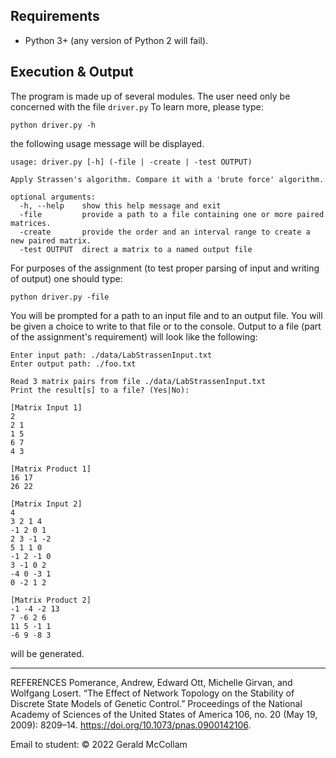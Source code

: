 
## Requirements

  * Python 3+ (any version of Python 2 will fail).

## Execution & Output

The program is made up of several modules. The user need only be concerned with the file `driver.py` To learn more, please type: 

```
python driver.py -h
```

the following usage message will be displayed.

```
usage: driver.py [-h] (-file | -create | -test OUTPUT)

Apply Strassen's algorithm. Compare it with a 'brute force' algorithm.

optional arguments:
  -h, --help    show this help message and exit
  -file         provide a path to a file containing one or more paired matrices.
  -create       provide the order and an interval range to create a new paired matrix.
  -test OUTPUT  direct a matrix to a named output file
```

For purposes of the assignment (to test proper parsing of input and writing of output) one should type:

```
python driver.py -file
```

You will be prompted for a path to an input file and to an output file. You will be given a choice to write to that file or to the console. Output to a file (part of the assignment's requirement) will look like the following:

```
Enter input path: ./data/LabStrassenInput.txt
Enter output path: ./foo.txt

Read 3 matrix pairs from file ./data/LabStrassenInput.txt
Print the result[s] to a file? (Yes|No):

[Matrix Input 1]
2
2 1
1 5
6 7
4 3

[Matrix Product 1]
16 17
26 22

[Matrix Input 2]
4
3 2 1 4
-1 2 0 1
2 3 -1 -2
5 1 1 0
-1 2 -1 0
3 -1 0 2
-4 0 -3 1
0 -2 1 2

[Matrix Product 2]
-1 -4 -2 13
7 -6 2 6
11 5 -1 1
-6 9 -8 3
```

will be generated.

---

REFERENCES
Pomerance, Andrew, Edward Ott, Michelle Girvan, and Wolfgang Losert. “The Effect of Network Topology on the Stability of Discrete State Models of Genetic Control.” Proceedings of the National Academy of Sciences of the United States of America 106, no. 20 (May 19, 2009): 8209–14. https://doi.org/10.1073/pnas.0900142106.


 Email to student: 
© 2022 Gerald McCollam